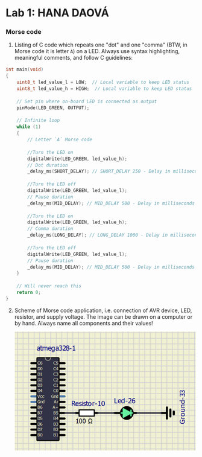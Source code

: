 # Lab 1: HANA DAOVÁ

### Morse code

1. Listing of C code which repeats one "dot" and one "comma" (BTW, in Morse code it is letter `A`) on a LED. Always use syntax highlighting, meaningful comments, and follow C guidelines:

```c
int main(void)
{
    uint8_t led_value_l = LOW;  // Local variable to keep LED status
    uint8_t led_value_h = HIGH;  // Local variable to keep LED status

    // Set pin where on-board LED is connected as output
    pinMode(LED_GREEN, OUTPUT);

    // Infinite loop
    while (1)
    {
        // Letter `A` Morse code

        //Turn the LED on
        digitalWrite(LED_GREEN, led_value_h);
        // Dot duration
        _delay_ms(SHORT_DELAY); // SHORT_DELAY 250 - Delay in milliseconds

        //Turn the LED off
        digitalWrite(LED_GREEN, led_value_l);
        // Pause duration
        _delay_ms(MID_DELAY); // MID_DELAY 500 - Delay in milliseconds

        //Turn the LED on
        digitalWrite(LED_GREEN, led_value_h);
        // Comma duration
        _delay_ms(LONG_DELAY); // LONG_DELAY 1000 - Delay in milliseconds

        //Turn the LED off
        digitalWrite(LED_GREEN, led_value_l);
        // Pause duration
        _delay_ms(MID_DELAY); // MID_DELAY 500 - Delay in milliseconds
    }

    // Will never reach this
    return 0;
}
```

2. Scheme of Morse code application, i.e. connection of AVR device, LED, resistor, and supply voltage. The image can be drawn on a computer or by hand. Always name all components and their values!

   ![Schematic](https://github.com/hakidaova/digital-electronics-2/blob/main/lab1-blink_arduino/images/schematic.png)
